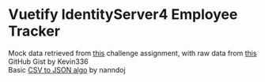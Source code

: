 # Vuetify IdentityServer4 Employee Tracker

Mock data retrieved from [this](https://github.com/TOVTC/employee-tracker-scscbc-challenge) challenge assignment, with raw data from [this](https://gist.github.com/kevin336/acbb2271e66c10a5b73aacf82ca82784) GitHub Gist by Kevin336</br>
Basic [CSV to JSON algo](https://stackoverflow.com/questions/28543821/convert-csv-lines-into-javascript-objects) by nanndoj